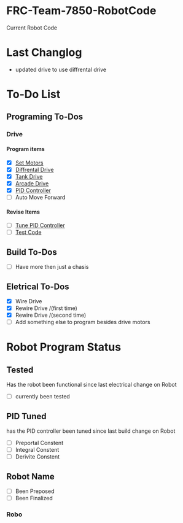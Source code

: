 # FRC-Team-7850-RobotCode
Current Robot Code

# Last Changlog
- updated drive to use diffrental drive

# To-Do List
## Programing To-Dos
### Drive
#### Program items
- [x] [Set Motors](https://github.com/frcteam7850/FRC-Team-7850-RobotCode/blob/main/Main%20Robot%20Code/src/main/java/frc/robot/subsystems/DriveSubsystem.java)
- [x] [Diffrental Drive](https://github.com/frcteam7850/FRC-Team-7850-RobotCode/blob/main/Main%20Robot%20Code/src/main/java/frc/robot/subsystems/DriveSubsystem.java)
- [x] [Tank Drive](https://github.com/frcteam7850/FRC-Team-7850-RobotCode/blob/main/Main%20Robot%20Code/src/main/java/frc/robot/commands/TankDriveCmd.java)
- [x] [Arcade Drive](https://github.com/frcteam7850/FRC-Team-7850-RobotCode/blob/main/Main%20Robot%20Code/src/main/java/frc/robot/commands/ArcadeDriveCmd.java)
- [x] [PID Controller](https://github.com/frcteam7850/FRC-Team-7850-RobotCode/blob/main/Main%20Robot%20Code/src/main/java/frc/robot/commands/PIDDriveCmd.java)
- [ ] Auto Move Forward
#### Revise Items
- [ ] [Tune PID Controller](https://github.com/frcteam7850/FRC-Team-7850-RobotCode#pid-tuned)
- [ ] [Test Code](https://github.com/frcteam7850/FRC-Team-7850-RobotCode#tested)
## Build To-Dos
- [ ] Have more then just a chasis
## Eletrical To-Dos
- [x] Wire Drive
- [x] Rewire Drive /(first time)
- [x] Rewire Drive /(second time)
- [ ] Add something else to program besides drive motors
# Robot Program Status
## Tested
Has the robot been functional since last electrical change on Robot
- [ ] currently been tested
## PID Tuned
has the PID controller been tuned since last build change on Robot
- [ ] Preportal Constent
- [ ] Integral Constent
- [ ] Derivite Constent
## Robot Name
- [ ] Been Preposed
- [ ] Been Finalized
### Robo
